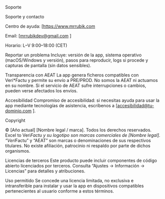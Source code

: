 Soporte

Soporte y contacto

Centro de ayuda: [https://www.mrrubik.com

Email: [mrrubikdev@gmail.com
]

Horario: L–V 9:00–18:00 (CET)


Reportar un problema
Incluye: versión de la app, sistema operativo (macOS/Windows y versión), pasos para reproducir, logs si procede y capturas de pantalla (sin datos sensibles).

Transparencia con AEAT
La app genera ficheros compatibles con Veri*Factu y permite su envío a PRE/PROD. No somos la AEAT ni actuamos en su nombre. Si el servicio de AEAT sufre interrupciones o cambios, pueden verse afectados los envíos.

Accesibilidad
Compromiso de accesibilidad: si necesitas ayuda para usar la app mediante tecnologías de asistencia, escríbenos a [accesibilidad@tu-dominio.com
].

Copyright

© [Año actual] [Nombre legal / marca].
Todos los derechos reservados. Excel to Veri*Factu y su logotipo son marcas comerciales de [Nombre legal].
“Veri*Factu” y “AEAT” son marcas o denominaciones de sus respectivos titulares. No existe afiliación, patrocinio ni respaldo por parte de dichos organismos.

Licencias de terceros
Este producto puede incluir componentes de código abierto licenciados por terceros. Consulta “Ajustes → Información → Licencias” para detalles y atribuciones.

Uso permitido
Se concede una licencia limitada, no exclusiva e intransferible para instalar y usar la app en dispositivos compatibles pertenecientes al usuario conforme a estos términos.
